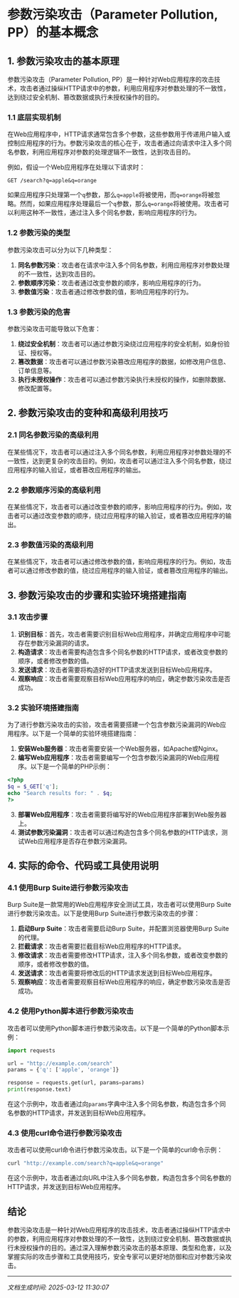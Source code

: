 # 参数污染攻击（Parameter Pollution, PP）的基本概念

## 1. 参数污染攻击的基本原理

参数污染攻击（Parameter Pollution, PP）是一种针对Web应用程序的攻击技术，攻击者通过操纵HTTP请求中的参数，利用应用程序对参数处理的不一致性，达到绕过安全机制、篡改数据或执行未授权操作的目的。

### 1.1 底层实现机制

在Web应用程序中，HTTP请求通常包含多个参数，这些参数用于传递用户输入或控制应用程序的行为。参数污染攻击的核心在于，攻击者通过向请求中注入多个同名参数，利用应用程序对参数的处理逻辑不一致性，达到攻击目的。

例如，假设一个Web应用程序在处理以下请求时：

```
GET /search?q=apple&q=orange
```

如果应用程序只处理第一个`q`参数，那么`q=apple`将被使用，而`q=orange`将被忽略。然而，如果应用程序处理最后一个`q`参数，那么`q=orange`将被使用。攻击者可以利用这种不一致性，通过注入多个同名参数，影响应用程序的行为。

### 1.2 参数污染的类型

参数污染攻击可以分为以下几种类型：

1. **同名参数污染**：攻击者在请求中注入多个同名参数，利用应用程序对参数处理的不一致性，达到攻击目的。
2. **参数顺序污染**：攻击者通过改变参数的顺序，影响应用程序的行为。
3. **参数值污染**：攻击者通过修改参数的值，影响应用程序的行为。

### 1.3 参数污染的危害

参数污染攻击可能导致以下危害：

1. **绕过安全机制**：攻击者可以通过参数污染绕过应用程序的安全机制，如身份验证、授权等。
2. **篡改数据**：攻击者可以通过参数污染篡改应用程序的数据，如修改用户信息、订单信息等。
3. **执行未授权操作**：攻击者可以通过参数污染执行未授权的操作，如删除数据、修改配置等。

## 2. 参数污染攻击的变种和高级利用技巧

### 2.1 同名参数污染的高级利用

在某些情况下，攻击者可以通过注入多个同名参数，利用应用程序对参数处理的不一致性，达到更复杂的攻击目的。例如，攻击者可以通过注入多个同名参数，绕过应用程序的输入验证，或者篡改应用程序的输出。

### 2.2 参数顺序污染的高级利用

在某些情况下，攻击者可以通过改变参数的顺序，影响应用程序的行为。例如，攻击者可以通过改变参数的顺序，绕过应用程序的输入验证，或者篡改应用程序的输出。

### 2.3 参数值污染的高级利用

在某些情况下，攻击者可以通过修改参数的值，影响应用程序的行为。例如，攻击者可以通过修改参数的值，绕过应用程序的输入验证，或者篡改应用程序的输出。

## 3. 参数污染攻击的步骤和实验环境搭建指南

### 3.1 攻击步骤

1. **识别目标**：首先，攻击者需要识别目标Web应用程序，并确定应用程序中可能存在参数污染漏洞的请求。
2. **构造请求**：攻击者需要构造包含多个同名参数的HTTP请求，或者改变参数的顺序，或者修改参数的值。
3. **发送请求**：攻击者需要将构造好的HTTP请求发送到目标Web应用程序。
4. **观察响应**：攻击者需要观察目标Web应用程序的响应，确定参数污染攻击是否成功。

### 3.2 实验环境搭建指南

为了进行参数污染攻击的实验，攻击者需要搭建一个包含参数污染漏洞的Web应用程序。以下是一个简单的实验环境搭建指南：

1. **安装Web服务器**：攻击者需要安装一个Web服务器，如Apache或Nginx。
2. **编写Web应用程序**：攻击者需要编写一个包含参数污染漏洞的Web应用程序。以下是一个简单的PHP示例：

```php
<?php
$q = $_GET['q'];
echo "Search results for: " . $q;
?>
```

3. **部署Web应用程序**：攻击者需要将编写好的Web应用程序部署到Web服务器上。
4. **测试参数污染漏洞**：攻击者可以通过构造包含多个同名参数的HTTP请求，测试Web应用程序是否存在参数污染漏洞。

## 4. 实际的命令、代码或工具使用说明

### 4.1 使用Burp Suite进行参数污染攻击

Burp Suite是一款常用的Web应用程序安全测试工具，攻击者可以使用Burp Suite进行参数污染攻击。以下是使用Burp Suite进行参数污染攻击的步骤：

1. **启动Burp Suite**：攻击者需要启动Burp Suite，并配置浏览器使用Burp Suite的代理。
2. **拦截请求**：攻击者需要拦截目标Web应用程序的HTTP请求。
3. **修改请求**：攻击者需要修改HTTP请求，注入多个同名参数，或者改变参数的顺序，或者修改参数的值。
4. **发送请求**：攻击者需要将修改后的HTTP请求发送到目标Web应用程序。
5. **观察响应**：攻击者需要观察目标Web应用程序的响应，确定参数污染攻击是否成功。

### 4.2 使用Python脚本进行参数污染攻击

攻击者可以使用Python脚本进行参数污染攻击。以下是一个简单的Python脚本示例：

```python
import requests

url = "http://example.com/search"
params = {'q': ['apple', 'orange']}

response = requests.get(url, params=params)
print(response.text)
```

在这个示例中，攻击者通过向`params`字典中注入多个同名参数，构造包含多个同名参数的HTTP请求，并发送到目标Web应用程序。

### 4.3 使用curl命令进行参数污染攻击

攻击者可以使用curl命令进行参数污染攻击。以下是一个简单的curl命令示例：

```bash
curl "http://example.com/search?q=apple&q=orange"
```

在这个示例中，攻击者通过向URL中注入多个同名参数，构造包含多个同名参数的HTTP请求，并发送到目标Web应用程序。

## 结论

参数污染攻击是一种针对Web应用程序的攻击技术，攻击者通过操纵HTTP请求中的参数，利用应用程序对参数处理的不一致性，达到绕过安全机制、篡改数据或执行未授权操作的目的。通过深入理解参数污染攻击的基本原理、类型和危害，以及掌握实际的攻击步骤和工具使用技巧，安全专家可以更好地防御和应对参数污染攻击。

---

*文档生成时间: 2025-03-12 11:30:07*
